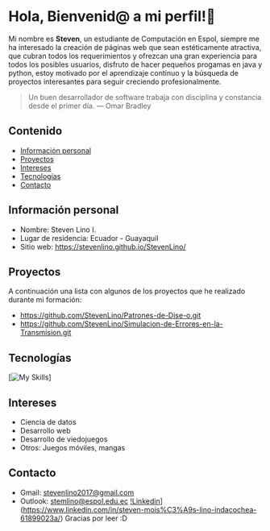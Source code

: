 # Hola, Bienvenid@ a mi perfil!👋

Mi nombre es **Steven**, un estudiante de Computación en Espol, siempre me ha interesado la creación de páginas web que sean estéticamente atractiva, que cubran todos los requerimientos y ofrezcan una gran experiencia para todos los posibles usuarios, disfruto de hacer pequeños progamas en java y python, estoy motivado por el aprendizaje continuo y la búsqueda de proyectos interesantes para seguir creciendo profesionalmente.

> Un buen desarrollador de software trabaja con disciplina y constancia desde el primer día.  — Omar Bradley

## Contenido

* [Información personal](#información-personal)
* [Proyectos](#proyectos)
* [Intereses](#intereses)
* [Tecnologías](#tecnologías)
* [Contacto](#contacto)

## Información personal

* Nombre: Steven Lino I.
* Lugar de residencia: Ecuador - Guayaquil
* Sitio web: https://stevenlino.github.io/StevenLino/

## Proyectos
A continuación una lista con algunos de los proyectos que he realizado durante mi formación:

* https://github.com/StevenLino/Patrones-de-Dise-o.git
* https://github.com/StevenLino/Simulacion-de-Errores-en-la-Transmision.git

## Tecnologías
[![My Skills](https://skillicons.dev/icons?i=py,java,js,html,css,figma,github,replit,r)]

## Intereses
* Ciencia de datos
* Desarrollo web
* Desarrollo de viedojuegos
* Otros: Juegos móviles, mangas

## Contacto
* Gmail: [stevenlino2017@gmail.com](mailto:stevenlino2017@gmail.com)
* Outlook: [stemlino@espol.edu.ec](mailto:stemlino@espol.edu.ec)
[!Linkedin](https://skillicons.dev/icons?i=linkedin)](https://www.linkedin.com/in/steven-mois%C3%A9s-lino-indacochea-61899023a/)
Gracias por leer :D
